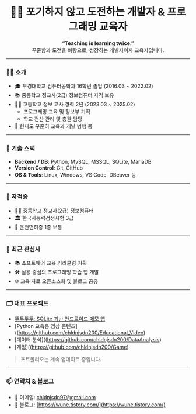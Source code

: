 <h1 align="center">👨‍🏫 포기하지 않고 도전하는 개발자 & 프로그래밍 교육자</h1>

<p align="center">
  <b>“Teaching is learning twice.”</b> <br>
  꾸준함과 도전을 바탕으로, 성장하는 개발자이자 교육자입니다.
</p>

---

### 🙋‍♂️ 소개

- 🎓 부경대학교 컴퓨터공학과 16학번 졸업 (2016.03 ~ 2022.02)
- 📚 중등학교 정교사(2급) 정보컴퓨터 자격 보유
- 🧑‍🏫 고등학교 정보 교사 경력 2년 (2023.03 ~ 2025.02)
  - 프로그래밍 교육 및 정보부 기획
  - 학교 전산 관리 및 총괄 담당
- 🧠 현재도 꾸준히 교육과 개발 병행 중

---

### 🧰 기술 스택

- **Backend / DB**: Python, MySQL, MSSQL, SQLite, MariaDB  
- **Version Control**: Git, GitHub  
- **OS & Tools**: Linux, Windows, VS Code, DBeaver 등

---

### 🏅 자격증

- 🧑‍🏫 중등학교 정교사(2급) 정보컴퓨터  
- 🏛️ 한국사능력검정시험 3급  
- 🚗 운전면허증 1종 보통  

---

### 🌱 최근 관심사

- 📚 소프트웨어 교육 커리큘럼 기획
- 🛠️ 실용 중심의 프로그래밍 학습 앱 개발
- 🌐 교육 자료 오픈소스화 및 블로그 공유

---

### 🗂️ 대표 프로젝트

- [뚜두뚜두: SQLite 기반 안드로이드 메모 앱]((https://github.com/chldnjsdn200/Application))
- [Python 교육용 영상 콘텐츠]((https://github.com/chldnjsdn200/Educational_Video)
- [데이터 분석]((https://github.com/chldnjsdn200/DataAnalysis)
- [게임]((https://github.com/chldnjsdn200/Game)

> 포트폴리오는 계속 업데이트 중입니다.  

---

### 📫 연락처 & 블로그

- 📧 이메일: chldnjsdn97@gmail.com  
- 📝 블로그: [https://wune.tistory.com/](https://wune.tistory.com/)

